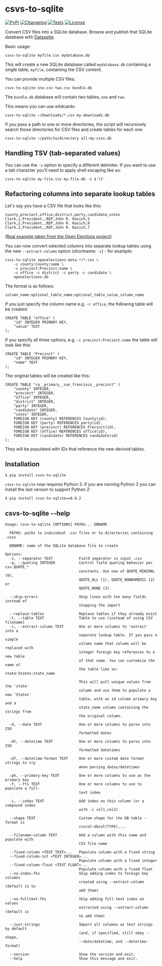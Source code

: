 # csvs-to-sqlite

[![PyPI](https://img.shields.io/pypi/v/csvs-to-sqlite.svg)](https://pypi.org/project/csvs-to-sqlite/)
[![Changelog](https://img.shields.io/github/v/release/simonw/csvs-to-sqlite?include_prereleases&label=changelog)](https://github.com/simonw/csvs-to-sqlite/releases)
[![Tests](https://github.com/simonw/csvs-to-sqlite/workflows/Test/badge.svg)](https://github.com/simonw/csvs-to-sqlite/actions?query=workflow%3ATest)
[![License](https://img.shields.io/badge/license-Apache%202.0-blue.svg)](https://github.com/simonw/csvs-to-sqlite/blob/main/LICENSE)

Convert CSV files into a SQLite database. Browse and publish that SQLite database with [Datasette](https://github.com/simonw/datasette).

Basic usage:

    csvs-to-sqlite myfile.csv mydatabase.db

This will create a new SQLite database called `mydatabase.db` containing a
single table, `myfile`, containing the CSV content.

You can provide multiple CSV files:

    csvs-to-sqlite one.csv two.csv bundle.db

The `bundle.db` database will contain two tables, `one` and `two`.

This means you can use wildcards:

    csvs-to-sqlite ~/Downloads/*.csv my-downloads.db

If you pass a path to one or more directories, the script will recursively
search those directories for CSV files and create tables for each one.

    csvs-to-sqlite ~/path/to/directory all-my-csvs.db

## Handling TSV (tab-separated values)

You can use the `-s` option to specify a different delimiter. If you want
to use a tab character you'll need to apply shell escaping like so:

    csvs-to-sqlite my-file.tsv my-file.db -s $'\t'

## Refactoring columns into separate lookup tables

Let's say you have a CSV file that looks like this:

    county,precinct,office,district,party,candidate,votes
    Clark,1,President,,REP,John R. Kasich,5
    Clark,2,President,,REP,John R. Kasich,0
    Clark,3,President,,REP,John R. Kasich,7

([Real example taken from the Open Elections project](https://github.com/openelections/openelections-data-sd/blob/master/2016/20160607__sd__primary__clark__precinct.csv))

You can now convert selected columns into separate lookup tables using the new
`--extract-column` option (shortname: `-c`) - for example:

    csvs-to-sqlite openelections-data-*/*.csv \
        -c county:County:name \
        -c precinct:Precinct:name \
        -c office -c district -c party -c candidate \
        openelections.db

The format is as follows:

    column_name:optional_table_name:optional_table_value_column_name

If you just specify the column name e.g. `-c office`, the following table will
be created:

    CREATE TABLE "office" (
        "id" INTEGER PRIMARY KEY,
        "value" TEXT
    );

If you specify all three options, e.g. `-c precinct:Precinct:name` the table
will look like this:

    CREATE TABLE "Precinct" (
        "id" INTEGER PRIMARY KEY,
        "name" TEXT
    );

The original tables will be created like this:

    CREATE TABLE "ca__primary__san_francisco__precinct" (
        "county" INTEGER,
        "precinct" INTEGER,
        "office" INTEGER,
        "district" INTEGER,
        "party" INTEGER,
        "candidate" INTEGER,
        "votes" INTEGER,
        FOREIGN KEY (county) REFERENCES County(id),
        FOREIGN KEY (party) REFERENCES party(id),
        FOREIGN KEY (precinct) REFERENCES Precinct(id),
        FOREIGN KEY (office) REFERENCES office(id),
        FOREIGN KEY (candidate) REFERENCES candidate(id)
    );

They will be populated with IDs that reference the new derived tables.

## Installation

    $ pip install csvs-to-sqlite

`csvs-to-sqlite` now requires Python 3. If you are running Python 2 you can install the last version to support Python 2:

    $ pip install csvs-to-sqlite==0.9.2

## csvs-to-sqlite --help

<!-- [[[cog
import cog
from csvs_to_sqlite import cli
from click.testing import CliRunner
runner = CliRunner()
result = runner.invoke(cli.cli, ["--help"])
help = result.output.replace("Usage: cli", "Usage: csvs-to-sqlite")
cog.out(
    "```\n{}\n```".format(help)
)
]]] -->
```
Usage: csvs-to-sqlite [OPTIONS] PATHS... DBNAME

  PATHS: paths to individual .csv files or to directories containing .csvs

  DBNAME: name of the SQLite database file to create

Options:
  -s, --separator TEXT            Field separator in input .csv
  -q, --quoting INTEGER           Control field quoting behavior per csv.QUOTE_*
                                  constants. Use one of QUOTE_MINIMAL (0),
                                  QUOTE_ALL (1), QUOTE_NONNUMERIC (2) or
                                  QUOTE_NONE (3).

  --skip-errors                   Skip lines with too many fields instead of
                                  stopping the import

  --replace-tables                Replace tables if they already exist
  -t, --table TEXT                Table to use (instead of using CSV filename)
  -c, --extract-column TEXT       One or more columns to 'extract' into a
                                  separate lookup table. If you pass a simple
                                  column name that column will be replaced with
                                  integer foreign key references to a new table
                                  of that name. You can customize the name of
                                  the table like so:     state:States:state_name
                                  
                                  This will pull unique values from the 'state'
                                  column and use them to populate a new 'States'
                                  table, with an id column primary key and a
                                  state_name column containing the strings from
                                  the original column.

  -d, --date TEXT                 One or more columns to parse into ISO
                                  formatted dates

  -dt, --datetime TEXT            One or more columns to parse into ISO
                                  formatted datetimes

  -df, --datetime-format TEXT     One or more custom date format strings to try
                                  when parsing dates/datetimes

  -pk, --primary-key TEXT         One or more columns to use as the primary key
  -f, --fts TEXT                  One or more columns to use to populate a full-
                                  text index

  -i, --index TEXT                Add index on this column (or a compound index
                                  with -i col1,col2)

  --shape TEXT                    Custom shape for the DB table - format is
                                  csvcol:dbcol(TYPE),...

  --filename-column TEXT          Add a column with this name and populate with
                                  CSV file name

  --fixed-column <TEXT TEXT>...   Populate column with a fixed string
  --fixed-column-int <TEXT INTEGER>...
                                  Populate column with a fixed integer
  --fixed-column-float <TEXT FLOAT>...
                                  Populate column with a fixed float
  --no-index-fks                  Skip adding index to foreign key columns
                                  created using --extract-column (default is to
                                  add them)

  --no-fulltext-fks               Skip adding full-text index on values
                                  extracted using --extract-column (default is
                                  to add them)

  --just-strings                  Import all columns as text strings by default
                                  (and, if specified, still obey --shape,
                                  --date/datetime, and --datetime-format)

  --version                       Show the version and exit.
  --help                          Show this message and exit.

```
<!-- [[[end]]] -->
